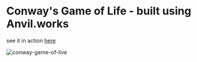 # Conway's Game of Life - built using Anvil.works

see it in action [here](https://conways-game-of-life.anvil.app)


![conway-game-of-live](https://github.com/nialloc/anvil-conway-game-of-life/assets/510645/4f6f1d4b-d00c-4bfc-8418-9160b7035a74)
